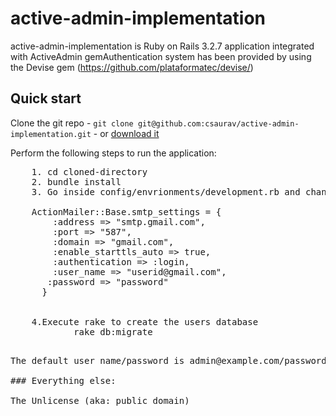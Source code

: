 # active-admin-implementation

active-admin-implementation is Ruby on Rails 3.2.7 application integrated with ActiveAdmin gemAuthentication system has been provided by using the Devise gem (https://github.com/plataformatec/devise/)

## Quick start

Clone the git repo - `git clone git@github.com:csaurav/active-admin-implementation.git` - or [download it]()

Perform the following steps to run the application: 
<pre>
	1. cd cloned-directory
	2. bundle install
	3. Go inside config/envrionments/development.rb and change below portion of the code with your gmail username and password

	ActionMailer::Base.smtp_settings = {
	    :address => "smtp.gmail.com",
	    :port => "587",
	    :domain => "gmail.com",
	    :enable_starttls_auto => true,
	    :authentication => :login,
	    :user_name => "userid@gmail.com",
       :password => "password"
	  }

	  
	4.Execute rake to create the users database
	 		rake db:migrate
<pre>

The default user name/password is admin@example.com/password

### Everything else:

The Unlicense (aka: public domain)
